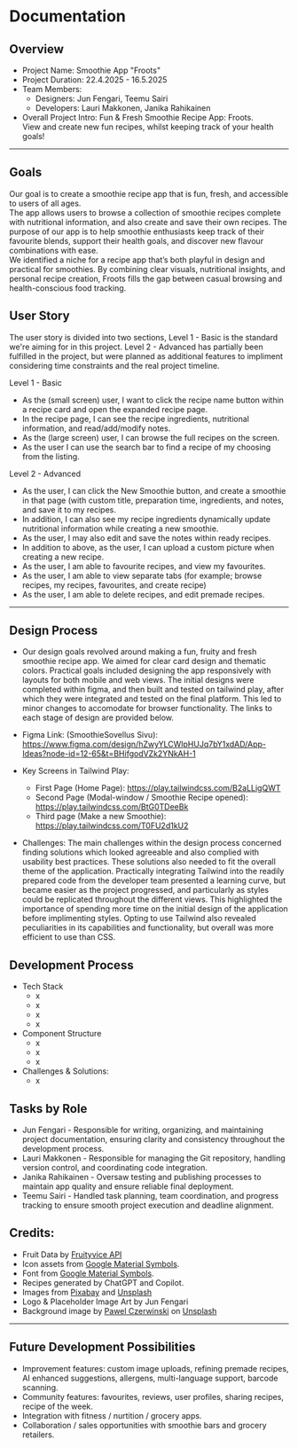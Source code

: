 # Documentation

## Overview
- Project Name: Smoothie App "Froots"
- Project Duration: 22.4.2025 - 16.5.2025
- Team Members:
  - Designers: Jun Fengari, Teemu Sairi
  - Developers: Lauri Makkonen, Janika Rahikainen
- Overall Project Intro:
  Fun & Fresh Smoothie Recipe App: Froots.  
  View and create new fun recipes, whilst keeping track of your health goals!

---

## Goals 
Our goal is to create a smoothie recipe app that is fun, fresh, and accessible to users of all ages.   
The app allows users to browse a collection of smoothie recipes complete with nutritional information, and also create and save their own recipes. The purpose of our app is to help smoothie enthusiasts keep track of their favourite blends, support their health goals, and discover new flavour combinations with ease.  
We identified a niche for a recipe app that’s both playful in design and practical for smoothies. By combining clear visuals, nutritional insights, and personal recipe creation, Froots fills the gap between casual browsing and health-conscious food tracking.


## User Story  
The user story is divided into two sections, Level 1 - Basic is the standard we're aiming for in this project. Level 2 - Advanced has partially been fulfilled in the project, but were planned as additional features to impliment considering time constraints and the real project timeline.  

Level 1 - Basic  
- As the (small screen) user, I want to click the recipe name button within a recipe card and open the expanded recipe page. 
- In the recipe page, I can see the recipe ingredients, nutritional information, and read/add/modify notes. 
- As the (large screen) user, I can browse the full recipes on the screen. 
- As the user I can use the search bar to find a recipe of my choosing from the listing.


Level 2 - Advanced  
- As the user, I can click the New Smoothie button, and create a smoothie in that page (with custom title, preparation time, ingredients, and notes, and save it to my recipes.
- In addition, I can also see my recipe ingredients dynamically update nutritional information while creating a new smoothie.
- As the user, I may also edit and save the notes within ready recipes.
- In addition to above, as the user, I can upload a custom picture when creating a new recipe.
- As the user, I am able to favourite recipes, and view my favourites.
- As the user, I am able to view separate tabs (for example; browse recipes, my recipes, favourites, and create recipe)
- As the user, I am able to delete recipes, and edit premade recipes.


---

## Design Process 
- Our design goals revolved around making a fun, fruity and fresh smoothie recipe app. We aimed for clear card design and thematic colors. Practical goals included designing the app responsively with layouts for both mobile and web views. The initial designs were completed within figma, and then built and tested on tailwind play, after which they were integrated and tested on the final platform. This led to minor changes to accomodate for browser functionality. 
The links to each stage of design are provided below. 

- Figma Link: (SmoothieSovellus Sivu): https://www.figma.com/design/hZwyYLCWlpHUJq7bY1xdAD/App-Ideas?node-id=12-65&t=BHifgodVZk2YNkAH-1  
- Key Screens in Tailwind Play:
  - First Page (Home Page): https://play.tailwindcss.com/B2aLLigQWT
  - Second Page (Modal-window / Smoothie Recipe opened): https://play.tailwindcss.com/BtG0TDeeBk
  - Third page (Make a new Smoothie): https://play.tailwindcss.com/T0FU2d1kU2
    
- Challenges: The main challenges within the design process concerned finding solutions which looked agreeable and also complied with usability best practices. These solutions also needed to fit the overall theme of the application. Practically integrating Tailwind into the readily prepared code from the developer team presented a learning curve, but became easier as the project progressed, and particularly as styles could be replicated throughout the different views. This highlighted the importance of spending more time on the initial design of the application before implimenting styles. 
Opting to use Tailwind also revealed peculiarities in its capabilities and functionality, but overall was more efficient to use than CSS. 
  
## Development Process
- Tech Stack
  - x
  - x
  - x
  - x
- Component Structure
  - x
  - x
  - x
- Challenges & Solutions:
  - x

## Tasks by Role
- Jun Fengari - Responsible for writing, organizing, and maintaining project documentation, ensuring clarity and consistency throughout the development process. 
- Lauri Makkonen - Responsible for managing the Git repository, handling version control, and coordinating code integration. 
- Janika Rahikainen - Oversaw testing and publishing processes to maintain app quality and ensure reliable final deployment.
- Teemu Sairi - Handled task planning, team coordination, and progress tracking to ensure smooth project execution and deadline alignment.
  

## Credits:
- Fruit Data by [Fruityvice API](https://fruityvice.com)  
- Icon assets from [Google Material Symbols](https://fonts.google.com/icons).
- Font from [Google Material Symbols](https://fonts.google.com/icons).
- Recipes generated by ChatGPT and Copilot.
- Images from [Pixabay](https://pixabay.com/) and [Unsplash](https://unsplash.com/)
- Logo & Placeholder Image Art by Jun Fengari
- Background image by <a href="https://unsplash.com/@pawel_czerwinski?utm_content=creditCopyText&utm_medium=referral&utm_source=unsplash">Pawel Czerwinski</a> on <a href="https://unsplash.com/photos/white-and-blue-abstract-painting-mfIplTZLE6E?utm_content=creditCopyText&utm_medium=referral&utm_source=unsplash">Unsplash</a>

---

## Future Development Possibilities
- Improvement features: custom image uploads, refining premade recipes, AI enhanced suggestions, allergens, multi-language support, barcode scanning.
- Community features: favourites, reviews, user profiles, sharing recipes, recipe of the week. 
- Integration with fitness / nurtition / grocery apps.
- Collaboration / sales opportunities with smoothie bars and grocery retailers. 

